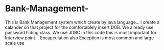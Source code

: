# Bank-Management-
This is Bank Management system which create by java language...
I create a calander on that project for the comfortablely insert DOB.
We already use password hiding class.
We use JDBC in this code this is most important for Interview point...
Encapculation also
Exception is most common and large scale use
